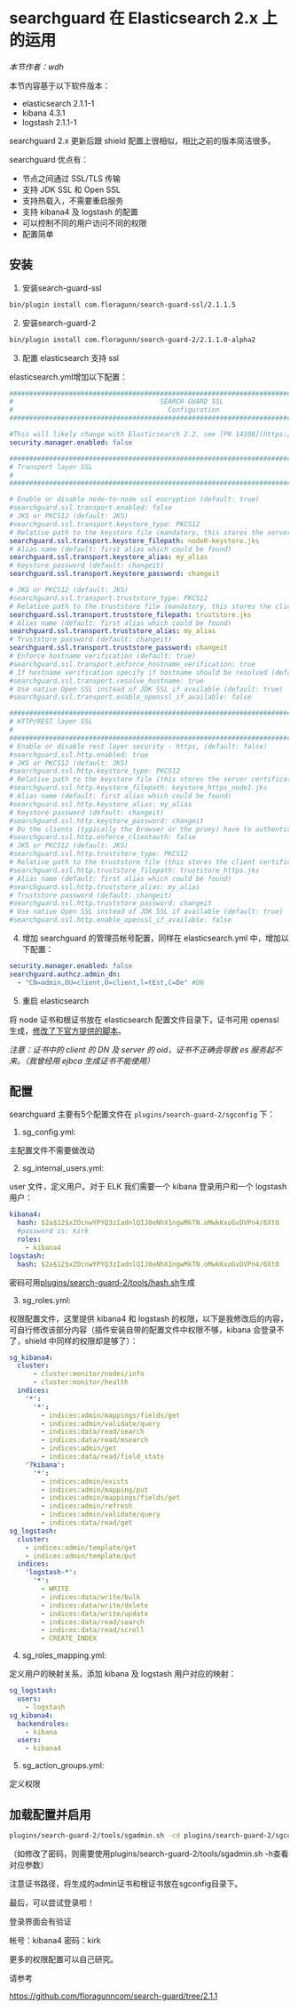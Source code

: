 # searchguard 在 Elasticsearch 2.x 上的运用

*本节作者：wdh*

本节内容基于以下软件版本：

* elasticsearch 2.1.1-1
* kibana 4.3.1
* logstash 2.1.1-1

searchguard 2.x 更新后跟 shield 配置上很相似，相比之前的版本简洁很多。

searchguard 优点有：

* 节点之间通过 SSL/TLS 传输
* 支持 JDK SSL 和 Open SSL
* 支持热载入，不需要重启服务
* 支持 kibana4 及 logstash 的配置
* 可以控制不同的用户访问不同的权限
* 配置简单

## 安装

1. 安装search-guard-ssl

```bash
bin/plugin install com.floragunn/search-guard-ssl/2.1.1.5
```

2. 安装search-guard-2

```bash
bin/plugin install com.floragunn/search-guard-2/2.1.1.0-alpha2
```

3. 配置 elasticsearch 支持 ssl

elasticsearch.yml增加以下配置：

```yaml
#############################################################################################
#                                     SEARCH GUARD SSL                                      #
#                                       Configuration                                       #
#############################################################################################

#This will likely change with Elasticsearch 2.2, see [PR 14108](https://github.com/elastic/elasticsearch/pull/14108)
security.manager.enabled: false

#############################################################################################
# Transport layer SSL                                                                       #
#                                                                                           #
#############################################################################################

# Enable or disable node-to-node ssl encryption (default: true)
#searchguard.ssl.transport.enabled: false
# JKS or PKCS12 (default: JKS)
#searchguard.ssl.transport.keystore_type: PKCS12
# Relative path to the keystore file (mandatory, this stores the server certificates), must be placed under the config/ dir
searchguard.ssl.transport.keystore_filepath: node0-keystore.jks
# Alias name (default: first alias which could be found)
searchguard.ssl.transport.keystore_alias: my_alias
# Keystore password (default: changeit)
searchguard.ssl.transport.keystore_password: changeit

# JKS or PKCS12 (default: JKS)
#searchguard.ssl.transport.truststore_type: PKCS12
# Relative path to the truststore file (mandatory, this stores the client/root certificates), must be placed under the config/ dir
searchguard.ssl.transport.truststore_filepath: truststore.jks
# Alias name (default: first alias which could be found)
searchguard.ssl.transport.truststore_alias: my_alias
# Truststore password (default: changeit)
searchguard.ssl.transport.truststore_password: changeit
# Enforce hostname verification (default: true)
#searchguard.ssl.transport.enforce_hostname_verification: true
# If hostname verification specify if hostname should be resolved (default: true)
#searchguard.ssl.transport.resolve_hostname: true
# Use native Open SSL instead of JDK SSL if available (default: true)
#searchguard.ssl.transport.enable_openssl_if_available: false

#############################################################################################
# HTTP/REST layer SSL                                                                       #
#                                                                                           #
#############################################################################################
# Enable or disable rest layer security - https, (default: false)
#searchguard.ssl.http.enabled: true
# JKS or PKCS12 (default: JKS)
#searchguard.ssl.http.keystore_type: PKCS12
# Relative path to the keystore file (this stores the server certificates), must be placed under the config/ dir
#searchguard.ssl.http.keystore_filepath: keystore_https_node1.jks
# Alias name (default: first alias which could be found)
#searchguard.ssl.http.keystore_alias: my_alias
# Keystore password (default: changeit)
#searchguard.ssl.http.keystore_password: changeit
# Do the clients (typically the browser or the proxy) have to authenticate themself to the http server, default is false
#searchguard.ssl.http.enforce_clientauth: false
# JKS or PKCS12 (default: JKS)
#searchguard.ssl.http.truststore_type: PKCS12
# Relative path to the truststore file (this stores the client certificates), must be placed under the config/ dir
#searchguard.ssl.http.truststore_filepath: truststore_https.jks
# Alias name (default: first alias which could be found)
#searchguard.ssl.http.truststore_alias: my_alias
# Truststore password (default: changeit)
#searchguard.ssl.http.truststore_password: changeit
# Use native Open SSL instead of JDK SSL if available (default: true)
#searchguard.ssl.http.enable_openssl_if_available: false
```

4. 增加 searchguard 的管理员帐号配置，同样在 elasticsearch.yml 中，增加以下配置：

```yaml
security.manager.enabled: false
searchguard.authcz.admin_dn:
  - "CN=admin,OU=client,O=client,l=tEst,C=De" #DN
```

5. 重启 elasticsearch

将 node 证书和根证书放在 elasticsearch 配置文件目录下，证书可用 openssl 生成，[修改了下官方提供的脚本](https://github.com/wdh-001/searchguard/pki-scripts/example.sh)。

*注意：证书中的 client 的 DN 及 server 的 oid，证书不正确会导致 es 服务起不来。（我曾经用 ejbca 生成证书不能使用）*

## 配置

searchguard 主要有5个配置文件在 `plugins/search-guard-2/sgconfig` 下：

1. sg\_config.yml:

主配置文件不需要做改动

2. sg\_internal\_users.yml:

user 文件，定义用户。对于 ELK 我们需要一个 kibana 登录用户和一个 logstash 用户：

```yaml
kibana4:
  hash: $2a$12$xZOcnwYPYQ3zIadnlQIJ0eNhX1ngwMkTN.oMwkKxoGvDVPn4/6XtO
  #password is: kirk
  roles:
    - kibana4
logstash:
  hash: $2a$12$xZOcnwYPYQ3zIadnlQIJ0eNhX1ngwMkTN.oMwkKxoGvDVPn4/6XtO
```

密码可用[plugins/search-guard-2/tools/hash.sh](https://github.com/wdh-001/searchguard/blob/master/tools/hash.sh)生成

3. sg\_roles.yml:

权限配置文件，这里提供 kibana4 和 logstash 的权限，以下是我修改后的内容，可自行修改该部分内容（插件安装自带的配置文件中权限不够，kibana 会登录不了，shield 中同样的权限却是够了）：

```yaml
sg_kibana4:
  cluster:
      - cluster:monitor/nodes/info
      - cluster:monitor/health
  indices:
    '*':
      '*':
        - indices:admin/mappings/fields/get
        - indices:admin/validate/query
        - indices:data/read/search
        - indices:data/read/msearch
        - indices:admin/get
        - indices:data/read/field_stats
    '?kibana':
      '*':
        - indices:admin/exists
        - indices:admin/mapping/put
        - indices:admin/mappings/fields/get
        - indices:admin/refresh
        - indices:admin/validate/query
        - indices:data/read/get
sg_logstash:
  cluster:
    - indices:admin/template/get
    - indices:admin/template/put
  indices:
    'logstash-*':
      '*':
        - WRITE
        - indices:data/write/bulk
        - indices:data/write/delete
        - indices:data/write/update
        - indices:data/read/search
        - indices:data/read/scroll
        - CREATE_INDEX
```

4. sg\_roles\_mapping.yml:

定义用户的映射关系，添加 kibana 及 logstash 用户对应的映射：

```yaml
sg_logstash:
  users:
    - logstash
sg_kibana4:
  backendroles:
    - kibana
  users:
    - kibana4
```

5. sg\_action\_groups.yml:

定义权限

## 加载配置并启用

```bash
plugins/search-guard-2/tools/sgadmin.sh -cd plugins/search-guard-2/sgconfig/ -ks plugins/search-guard-2/sgconfig/admin-keystore.jks -ts plugins/search-guard-2/sgconfig/truststore.jks  -nhnv
```

（如修改了密码，则需要使用plugins/search-guard-2/tools/sgadmin.sh -h查看对应参数）

注意证书路径，将生成的admin证书和根证书放在sgconfig目录下。

最后，可以尝试登录啦！

登录界面会有验证

帐号：kibana4 密码：kirk

更多的权限配置可以自己研究。

请参考

https://github.com/floragunncom/search-guard/tree/2.1.1


